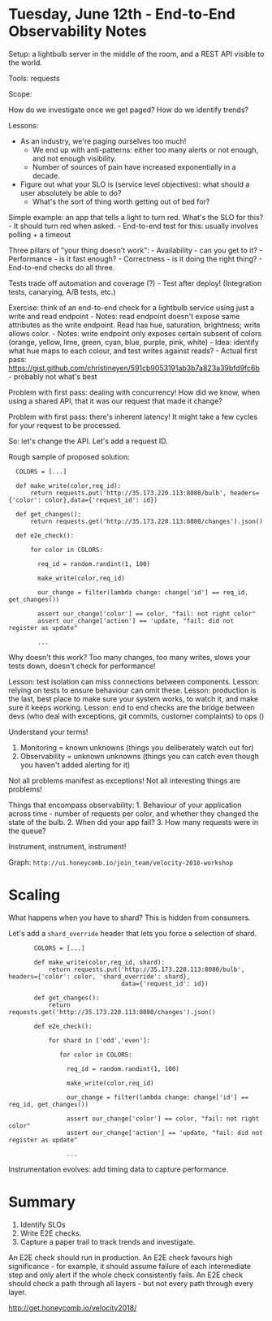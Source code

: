# Tuesday, June 12th - End-to-End Observability Notes

Setup: a lightbulb server in the middle of the room, and a REST API visible to the world.

Tools: requests

Scope: 

  How do we investigate once we get paged? How do we identify trends?

Lessons:

  - As an industry, we're paging ourselves too much! 
    - We end up with anti-patterns: either too many alerts or not enough, and not enough visibility.
    - Number of sources of pain have increased exponentially in a decade.
  - Figure out what your SLO is (service level objectives): what should a user absolutely be able to do?
    - What's the sort of thing worth getting out of bed for?

  Simple example: an app that tells a light to turn red. What's the SLO for this? 
    - It should turn red when asked. 
    - End-to-end test for this: usually involves polling + a timeout

  Three pillars of "your thing doesn't work":
    - Availability - can you get to it?
    - Performance - is it fast enough?
    - Correctness - is it doing the right thing?
    - End-to-end checks do all three.

  Tests trade off automation and coverage (?)
    - Test after deploy! (Integration tests, canarying, A/B tests, etc.)


  Exercise: think of an end-to-end check for a lightbulb service using just a write and read endpoint
    - Notes: read endpoint doesn't expose same attributes as the write endpoint. Read has hue, saturation, brightness; write allows color. 
    - Notes: write endpoint only exposes certain subsent of colors (orange, yellow, lime, green, cyan, blue, purple, pink, white)
    - Idea: identify what hue maps to each colour, and test writes against reads?
    - Actual first pass: https://gist.github.com/christineyen/591cb9053191ab3b7a823a39bfd9fc6b - probably not what's best

  Problem with first pass: dealing with concurrency! How did we know, when using a shared API, that it was our request that made it change?
  
  Problem with first pass: there's inherent latency! It might take a few cycles for your request to be processed.

  So: let's change the API. Let's add a request ID.
  
  Rough sample of proposed solution:

  ```
    COLORS = [...]

    def make_write(color,req_id):
        return requests.put('http://35.173.220.113:8080/bulb', headers={'color': color},data={'request_id': id})

    def get_changes():
        return requests.get('http://35.173.220.113:8080/changes').json()

    def e2e_check():

        for color in COLORS:

          req_id = random.randint(1, 100)

          make_write(color,req_id)

          our_change = filter(lambda change: change['id'] == req_id, get_changes())

          assert our_change['color'] == color, "fail: not right color"
          assert our_change['action'] == 'update, "fail: did not register as update"

          ...

  ```

  Why doesn't this work? Too many changes, too many writes, slows your tests down, doesn't check for performance!

  Lesson: test isolation can miss connections between components.
  Lesson: relying on tests to ensure behaviour can omit these.
  Lesson: production is the last, best place to make sure your system works, to watch it, and make sure it keeps working.
  Lesson: end to end checks are the bridge between devs (who deal with exceptions, git commits, customer complaints) to ops ()

  Understand your terms!

  1. Monitoring = known unknowns (things you deliberately watch out for)
  2. Observability = unknown unknowns (things you can catch even though you haven't added alerting for it)

  Not all problems manifest as exceptions! Not all interesting things are problems!

  Things that encompass observability:
    1. Behaviour of your application across time - number of requests per color, and whether they changed the state of the bulb.
    2. When did your app fail? 
    3. How many requests were in the queue?
    
  Instrument, instrument, instrument!

  Graph: `http://ui.honeycomb.io/join_team/velocity-2018-workshop`
 
# Scaling

 What happens when you have to shard? This is hidden from consumers.

 Let's add a `shard_override` header that lets you force a selection of shard.

 ```
        COLORS = [...]
  
        def make_write(color,req_id, shard):
            return requests.put('http://35.173.220.113:8080/bulb', headers={'color': color, 'shard_override': shard},
                                data={'request_id': id})
  
        def get_changes():
            return requests.get('http://35.173.220.113:8080/changes').json()
  
        def e2e_check():

            for shard in ['odd','even']:
  
               for color in COLORS:
  
                 req_id = random.randint(1, 100)
  
                 make_write(color,req_id)
 
                 our_change = filter(lambda change: change['id'] == req_id, get_changes())
  
                 assert our_change['color'] == color, "fail: not right color"
                 assert our_change['action'] == 'update, "fail: did not register as update"
 
                 ...

 ```

 Instrumentation evolves: add timing data to capture performance. 

# Summary

1. Identify SLOs
2. Write E2E checks.
3. Capture a paper trail to track trends and investigate.


An E2E check should run in production.
An E2E check favours high significance - for example, it should assume failure of each intermediate step and only alert if the whole check consistently fails.
An E2E check should check a path through all layers - but not every path through every layer.

http://get.honeycomb.io/velocity2018/
